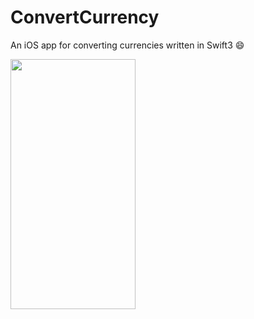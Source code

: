 # ConvertCurrency
An iOS app for converting currencies written in Swift3 :smile: 

<img src="https://raw.githubusercontent.com/gkye/ConvertCurrency/master/Assets/MockUp.jpg" data-canonical-src="https://raw.githubusercontent.com/gkye/ConvertCurrency/master/Assets/MockUp.jpg" width="200" height="400" />
